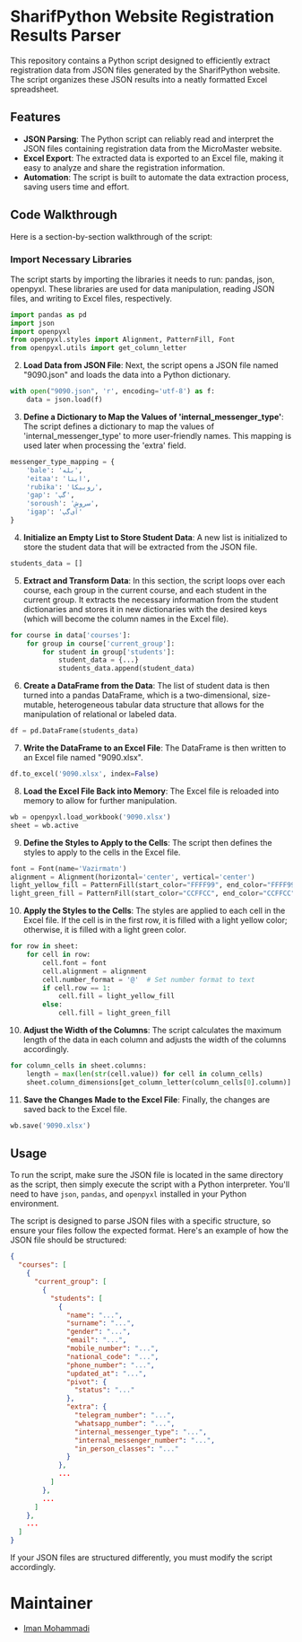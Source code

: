 # SharifPython Website Registration Results Parser

This repository contains a Python script designed to efficiently extract registration data from JSON files generated by the SharifPython website. The script organizes these JSON results into a neatly formatted Excel spreadsheet.

## Features

- **JSON Parsing**: The Python script can reliably read and interpret the JSON files containing registration data from the MicroMaster website.
- **Excel Export**: The extracted data is exported to an Excel file, making it easy to analyze and share the registration information.
- **Automation**: The script is built to automate the data extraction process, saving users time and effort.

## Code Walkthrough

Here is a section-by-section walkthrough of the script:

### Import Necessary Libraries
The script starts by importing the libraries it needs to run: pandas, json, openpyxl. These libraries are used for data manipulation, reading JSON files, and writing to Excel files, respectively.

```python
import pandas as pd
import json
import openpyxl
from openpyxl.styles import Alignment, PatternFill, Font
from openpyxl.utils import get_column_letter
```

2. **Load Data from JSON File**: Next, the script opens a JSON file named "9090.json" and loads the data into a Python dictionary.

```python
with open("9090.json", 'r', encoding='utf-8') as f:
    data = json.load(f)
```

3. **Define a Dictionary to Map the Values of 'internal_messenger_type'**: The script defines a dictionary to map the values of 'internal_messenger_type' to more user-friendly names. This mapping is used later when processing the 'extra' field.

```python
messenger_type_mapping = {
    'bale': 'بله',
    'eitaa': 'ایتا',
    'rubika': 'روبیکا',
    'gap': 'گپ',
    'soroush': 'سروش',
    'igap': 'آی‌گپ'
}
```

4. **Initialize an Empty List to Store Student Data**: A new list is initialized to store the student data that will be extracted from the JSON file.

```python
students_data = []
```

5. **Extract and Transform Data**: In this section, the script loops over each course, each group in the current course, and each student in the current group. It extracts the necessary information from the student dictionaries and stores it in new dictionaries with the desired keys (which will become the column names in the Excel file).

```python
for course in data['courses']:
    for group in course['current_group']:
        for student in group['students']:
            student_data = {...}
            students_data.append(student_data)
```

6. **Create a DataFrame from the Data**: The list of student data is then turned into a pandas DataFrame, which is a two-dimensional, size-mutable, heterogeneous tabular data structure that allows for the manipulation of relational or labeled data.

```python
df = pd.DataFrame(students_data)
```

7. **Write the DataFrame to an Excel File**: The DataFrame is then written to an Excel file named "9090.xlsx".

```python
df.to_excel('9090.xlsx', index=False)
```

8. **Load the Excel File Back into Memory**: The Excel file is reloaded into memory to allow for further manipulation.

```python
wb = openpyxl.load_workbook('9090.xlsx')
sheet = wb.active
```

9. **Define the Styles to Apply to the Cells**: The script then defines the styles to apply to the cells in the Excel file.

```python
font = Font(name='Vazirmatn')
alignment = Alignment(horizontal='center', vertical='center')
light_yellow_fill = PatternFill(start_color="FFFF99", end_color="FFFF99", fill_type="solid")
light_green_fill = PatternFill(start_color="CCFFCC", end_color="CCFFCC", fill_type="solid")
```

10. **Apply the Styles to the Cells**: The styles are applied to each cell in the Excel file. If the cell is in the first row, it is filled with a light yellow color; otherwise, it is filled with a light green color.

```python
for row in sheet:
    for cell in row:
        cell.font = font
        cell.alignment = alignment
        cell.number_format = '@'  # Set number format to text
        if cell.row == 1:
            cell.fill = light_yellow_fill
        else:
            cell.fill = light_green_fill
```

10. **Adjust the Width of the Columns**: The script calculates the maximum length of the data in each column and adjusts the width of the columns accordingly.

```python
for column_cells in sheet.columns:
    length = max(len(str(cell.value)) for cell in column_cells)
    sheet.column_dimensions[get_column_letter(column_cells[0].column)].width = length
```

11. **Save the Changes Made to the Excel File**: Finally, the changes are saved back to the Excel file.

```python
wb.save('9090.xlsx')
```

## Usage

To run the script, make sure the JSON file is located in the same directory as the script, then simply execute the script with a Python interpreter. You'll need to have `json`, `pandas`, and `openpyxl` installed in your Python environment.

The script is designed to parse JSON files with a specific structure, so ensure your files follow the expected format. Here's an example of how the JSON file should be structured:

```json
{
  "courses": [
    {
      "current_group": [
        {
          "students": [
            {
              "name": "...",
              "surname": "...",
              "gender": "...",
              "email": "...",
              "mobile_number": "...",
              "national_code": "...",
              "phone_number": "...",
              "updated_at": "...",
              "pivot": {
                "status": "..."
              },
              "extra": {
                "telegram_number": "...",
                "whatsapp_number": "...",
                "internal_messenger_type": "...",
                "internal_messenger_number": "...",
                "in_person_classes": "..."
              }
            },
            ...
          ]
        },
        ...
      ]
    },
    ...
  ]
}
```

If your JSON files are structured differently, you must modify the script accordingly.

# Maintainer
- [Iman Mohammadi](https://github.com/Imanm02)
